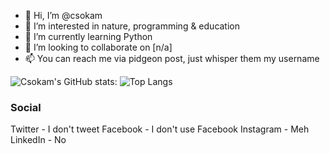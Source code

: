 - 👋 Hi, I’m @csokam
- 👾 I’m interested in nature, programming & education
- 🐍 I’m currently learning Python
- 🍻 I’m looking to collaborate on [n/a]
- 📫 You can reach me via pidgeon post, just whisper them my username

![Csokam's GitHub stats:](https://github-readme-stats.vercel.app/api?username=csokam&show_icons=true&theme=gotham)
![Top Langs](https://github-readme-stats.vercel.app/api/top-langs/?username=csokam&layout=compact&theme=gotham)

<h3>Social</h3>
Twitter - I don't tweet
Facebook - I don't use Facebook
Instagram - Meh
LinkedIn - No


<!---
csokam/csokam is a ✨ special ✨ repository because its `README.md` (this file) appears on your GitHub profile.
You can click the Preview link to take a look at your changes.
--->
